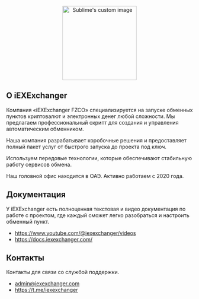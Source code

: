 

<p align="center">
  <img src="https://github.com/iexexchanger/.github/assets/163338500/88aef4ee-255e-4029-bba3-99ccd02b9d63?raw=true" width="200" alt="Sublime's custom image"/>
</p>

## О iEXExchanger

Компания «iEXExchanger FZCO» специализируется на запуске обменных пунктов криптовалют и электронных денег любой сложности. Мы предлагаем профессиональный скрипт для создания и управления автоматическим обменником.

Наша компания разрабатывает коробочные решения и предоставляет полный пакет услуг от быстрого запуска до проекта под ключ.

Используем передовые технологии, которые обеспечивают стабильную работу сервисов обмена.

Наш головной офис находится в ОАЭ.  Активно работаем с 2020 года.

## Документация

У iEXExchanger есть полноценная текстовая и видео документация по работе с проектом, где каждый сможет легко разобраться и настроить обменный пункт.
 - https://www.youtube.com/@iexexchanger/videos
 - https://docs.iexexchanger.com/

## Контакты

Контакты для связи со  службой поддержки.

 - admin@iexexchanger.com
 - https://t.me/iexexchanger
